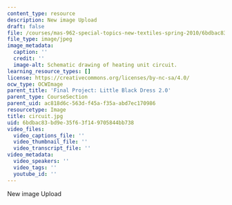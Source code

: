 ```yaml
---
content_type: resource
description: New image Upload
draft: false
file: /courses/mas-962-special-topics-new-textiles-spring-2010/6bdbac83bd9e35f63f149705844bb738_circuit.jpg
file_type: image/jpeg
image_metadata:
  caption: ''
  credit: ''
  image-alt: Schematic drawing of heating unit circuit.
learning_resource_types: []
license: https://creativecommons.org/licenses/by-nc-sa/4.0/
ocw_type: OCWImage
parent_title: 'Final Project: Little Black Dress 2.0'
parent_type: CourseSection
parent_uid: ac818d6c-563d-f45a-f35a-abd7ec170986
resourcetype: Image
title: circuit.jpg
uid: 6bdbac83-bd9e-35f6-3f14-9705844bb738
video_files:
  video_captions_file: ''
  video_thumbnail_file: ''
  video_transcript_file: ''
video_metadata:
  video_speakers: ''
  video_tags: ''
  youtube_id: ''
---
```

New image Upload

